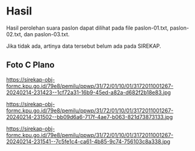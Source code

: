 # Hasil

Hasil perolehan suara paslon dapat dilihat pada file paslon-01.txt, paslon-02.txt, dan paslon-03.txt.

Jika tidak ada, artinya data tersebut belum ada pada SIREKAP.

## Foto C Plano

https://sirekap-obj-formc.kpu.go.id/79e8/pemilu/ppwp/31/72/01/10/01/3172011001267-20240214-231423--1cf72a31-16b9-45ed-a82a-d682f2b18e83.jpg

https://sirekap-obj-formc.kpu.go.id/79e8/pemilu/ppwp/31/72/01/10/01/3172011001267-20240214-231502--bb09d6a6-717f-4ae7-b063-821d73873133.jpg

https://sirekap-obj-formc.kpu.go.id/79e8/pemilu/ppwp/31/72/01/10/01/3172011001267-20240214-231541--7c5fe1c4-ca61-4b85-9c74-756103c8a338.jpg
